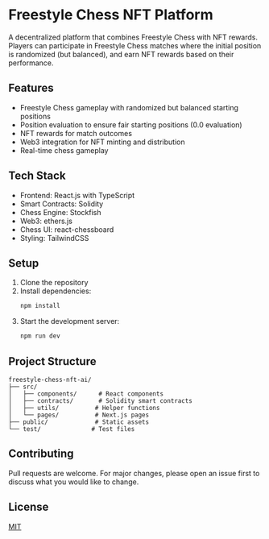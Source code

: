 # Freestyle Chess NFT Platform

A decentralized platform that combines Freestyle Chess with NFT rewards. Players can participate in Freestyle Chess matches where the initial position is randomized (but balanced), and earn NFT rewards based on their performance.

## Features

- Freestyle Chess gameplay with randomized but balanced starting positions
- Position evaluation to ensure fair starting positions (0.0 evaluation)
- NFT rewards for match outcomes
- Web3 integration for NFT minting and distribution
- Real-time chess gameplay

## Tech Stack

- Frontend: React.js with TypeScript
- Smart Contracts: Solidity
- Chess Engine: Stockfish
- Web3: ethers.js
- Chess UI: react-chessboard
- Styling: TailwindCSS

## Setup

1. Clone the repository
2. Install dependencies:
   ```bash
   npm install
   ```
3. Start the development server:
   ```bash
   npm run dev
   ```

## Project Structure

```
freestyle-chess-nft-ai/
├── src/
│   ├── components/      # React components
│   ├── contracts/       # Solidity smart contracts
│   ├── utils/          # Helper functions
│   └── pages/          # Next.js pages
├── public/             # Static assets
└── test/              # Test files
```

## Contributing

Pull requests are welcome. For major changes, please open an issue first to discuss what you would like to change.

## License

[MIT](https://choosealicense.com/licenses/mit/)
